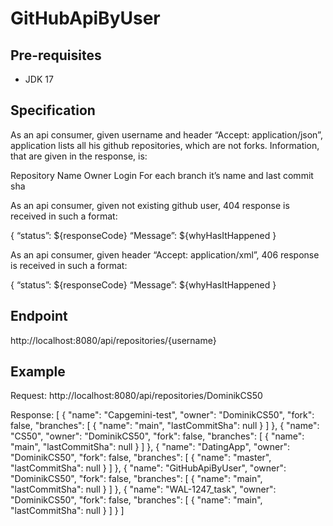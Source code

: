 # GitHubApiByUser

## Pre-requisites

* JDK 17

## Specification

As an api consumer, given username and header “Accept: application/json”, application lists all his github repositories, which are not forks. Information, that are given in the response, is:

Repository Name
Owner Login
For each branch it’s name and last commit sha

As an api consumer, given not existing github user, 404 response is received in such a format:

{
    “status”: ${responseCode}
    “Message”: ${whyHasItHappened
}

As an api consumer, given header “Accept: application/xml”, 406 response is received in such a format:

{
    “status”: ${responseCode}
    “Message”: ${whyHasItHappened
}

## Endpoint

http://localhost:8080/api/repositories/{username}

## Example

Request:
http://localhost:8080/api/repositories/DominikCS50

Response:
[
    {
        "name": "Capgemini-test",
        "owner": "DominikCS50",
        "fork": false,
        "branches": [
            {
                "name": "main",
                "lastCommitSha": null
            }
        ]
    },
    {
        "name": "CS50",
        "owner": "DominikCS50",
        "fork": false,
        "branches": [
            {
                "name": "main",
                "lastCommitSha": null
            }
        ]
    },
    {
        "name": "DatingApp",
        "owner": "DominikCS50",
        "fork": false,
        "branches": [
            {
                "name": "master",
                "lastCommitSha": null
            }
        ]
    },
    {
        "name": "GitHubApiByUser",
        "owner": "DominikCS50",
        "fork": false,
        "branches": [
            {
                "name": "main",
                "lastCommitSha": null
            }
        ]
    },
    {
        "name": "WAL-1247_task",
        "owner": "DominikCS50",
        "fork": false,
        "branches": [
            {
                "name": "main",
                "lastCommitSha": null
            }
        ]
    }
]
